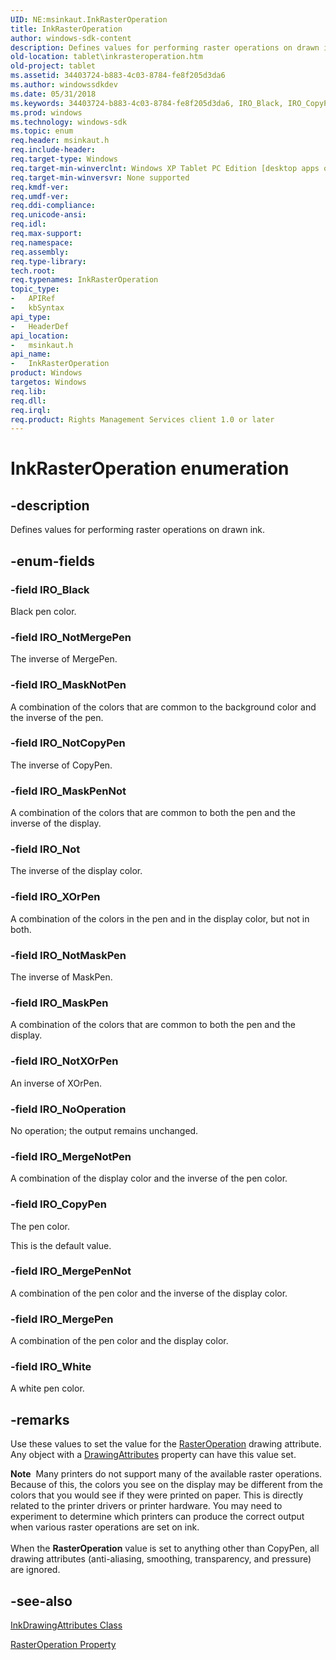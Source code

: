 ```yaml
---
UID: NE:msinkaut.InkRasterOperation
title: InkRasterOperation
author: windows-sdk-content
description: Defines values for performing raster operations on drawn ink.
old-location: tablet\inkrasteroperation.htm
old-project: tablet
ms.assetid: 34403724-b883-4c03-8784-fe8f205d3da6
ms.author: windowssdkdev
ms.date: 05/31/2018
ms.keywords: 34403724-b883-4c03-8784-fe8f205d3da6, IRO_Black, IRO_CopyPen, IRO_MaskNotPen, IRO_MaskPen, IRO_MaskPenNot, IRO_MergeNotPen, IRO_MergePen, IRO_MergePenNot, IRO_NoOperation, IRO_Not, IRO_NotCopyPen, IRO_NotMaskPen, IRO_NotMergePen, IRO_NotXOrPen, IRO_White, IRO_XOrPen, InkRasterOperation, InkRasterOperation enumeration [Tablet PC], msinkaut/IRO_Black, msinkaut/IRO_CopyPen, msinkaut/IRO_MaskNotPen, msinkaut/IRO_MaskPen, msinkaut/IRO_MaskPenNot, msinkaut/IRO_MergeNotPen, msinkaut/IRO_MergePen, msinkaut/IRO_MergePenNot, msinkaut/IRO_NoOperation, msinkaut/IRO_Not, msinkaut/IRO_NotCopyPen, msinkaut/IRO_NotMaskPen, msinkaut/IRO_NotMergePen, msinkaut/IRO_NotXOrPen, msinkaut/IRO_White, msinkaut/IRO_XOrPen, msinkaut/InkRasterOperation, tablet.inkrasteroperation
ms.prod: windows
ms.technology: windows-sdk
ms.topic: enum
req.header: msinkaut.h
req.include-header: 
req.target-type: Windows
req.target-min-winverclnt: Windows XP Tablet PC Edition [desktop apps only]
req.target-min-winversvr: None supported
req.kmdf-ver: 
req.umdf-ver: 
req.ddi-compliance: 
req.unicode-ansi: 
req.idl: 
req.max-support: 
req.namespace: 
req.assembly: 
req.type-library: 
tech.root: 
req.typenames: InkRasterOperation
topic_type:
-	APIRef
-	kbSyntax
api_type:
-	HeaderDef
api_location:
-	msinkaut.h
api_name:
-	InkRasterOperation
product: Windows
targetos: Windows
req.lib: 
req.dll: 
req.irql: 
req.product: Rights Management Services client 1.0 or later
---
```


# InkRasterOperation enumeration


## -description



Defines values for performing raster operations on drawn ink.




## -enum-fields




### -field IRO_Black

 Black pen color.


### -field IRO_NotMergePen

The  inverse of MergePen.


### -field IRO_MaskNotPen

 A combination of the colors that are common to the background color and the inverse of the pen.


### -field IRO_NotCopyPen

 The inverse of CopyPen.


### -field IRO_MaskPenNot

A combination of the colors that are common to both the pen and the inverse of the display.


### -field IRO_Not

The inverse of the display color.


### -field IRO_XOrPen

A combination of the colors in the pen and in the display color, but not in both.


### -field IRO_NotMaskPen

The inverse of MaskPen.


### -field IRO_MaskPen

A combination of the colors that are common to both the pen and the display.


### -field IRO_NotXOrPen

An inverse of XOrPen.


### -field IRO_NoOperation

No operation; the output remains unchanged.


### -field IRO_MergeNotPen

A combination of the display color and the inverse of the pen color.


### -field IRO_CopyPen

The pen color.

This is the default value.


### -field IRO_MergePenNot

A combination of the pen color and the inverse of the display color.


### -field IRO_MergePen

A combination of the pen color and the display color.


### -field IRO_White

A white pen color.


## -remarks



Use these values to set the value for the <a href="https://msdn.microsoft.com/8e3681a7-c5be-4104-b740-9f23d141f6cb">RasterOperation</a> drawing attribute. Any object with a <a href="https://msdn.microsoft.com/de8b2473-092d-4ff9-adbc-3ba378b035e2">DrawingAttributes</a> property can have this value set.

<div class="alert"><b>Note</b>  Many printers do not support many of the available raster operations. Because of this, the colors you see on the display may be different from the colors that you would see if they were printed on paper. This is directly related to the printer drivers or printer hardware. You may need to experiment to determine which printers can produce the correct output when various raster operations are set on ink.</div>
<div> </div>
When the <b>RasterOperation</b> value is set to anything other than CopyPen, all drawing attributes (anti-aliasing, smoothing, transparency, and pressure) are ignored.




## -see-also




<a href="https://msdn.microsoft.com/10ca7ae5-28dd-42a2-98d9-852d4de5869d">InkDrawingAttributes Class</a>



<a href="https://msdn.microsoft.com/8e3681a7-c5be-4104-b740-9f23d141f6cb">RasterOperation Property</a>
 

 

